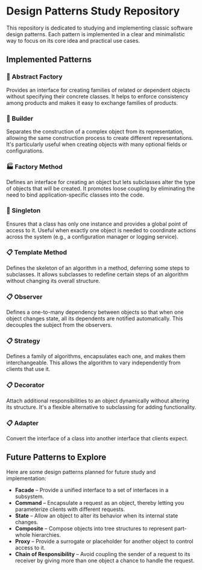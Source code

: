 # Design Patterns Study Repository

This repository is dedicated to studying and implementing classic software design patterns. Each pattern is implemented in a clear and minimalistic way to focus on its core idea and practical use cases.

## Implemented Patterns

### 🔷 Abstract Factory
Provides an interface for creating families of related or dependent objects without specifying their concrete classes. It helps to enforce consistency among products and makes it easy to exchange families of products.

### 🔨 Builder
Separates the construction of a complex object from its representation, allowing the same construction process to create different representations. It's particularly useful when creating objects with many optional fields or configurations.

### 🏭 Factory Method
Defines an interface for creating an object but lets subclasses alter the type of objects that will be created. It promotes loose coupling by eliminating the need to bind application-specific classes into the code.

### 🧍 Singleton
Ensures that a class has only one instance and provides a global point of access to it. Useful when exactly one object is needed to coordinate actions across the system (e.g., a configuration manager or logging service).

### 📋 Template Method
Defines the skeleton of an algorithm in a method, deferring some steps to subclasses. It allows subclasses to redefine certain steps of an algorithm without changing its overall structure.

### 📋 Observer
Defines a one-to-many dependency between objects so that when one object changes state, all its dependents are notified automatically. This decouples the subject from the observers.

### 📋 Strategy
Defines a family of algorithms, encapsulates each one, and makes them interchangeable. This allows the algorithm to vary independently from clients that use it.

### 📋 Decorator
Attach additional responsibilities to an object dynamically without altering its structure. It's a flexible alternative to subclassing for adding functionality.

### 📋 Adapter
Convert the interface of a class into another interface that clients expect.

## Future Patterns to Explore

Here are some design patterns planned for future study and implementation:

- **Facade** – Provide a unified interface to a set of interfaces in a subsystem.
- **Command** – Encapsulate a request as an object, thereby letting you parameterize clients with different requests.
- **State** – Allow an object to alter its behavior when its internal state changes.
- **Composite** – Compose objects into tree structures to represent part-whole hierarchies.
- **Proxy** – Provide a surrogate or placeholder for another object to control access to it.
- **Chain of Responsibility** – Avoid coupling the sender of a request to its receiver by giving more than one object a chance to handle the request.
